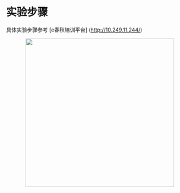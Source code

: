 # 实验步骤

具体实验步骤参考 [e春秋培训平台] (http://10.249.11.244/)


<center><img src="../assets/1-2 系统加固的页面.png" width = 400></center>
